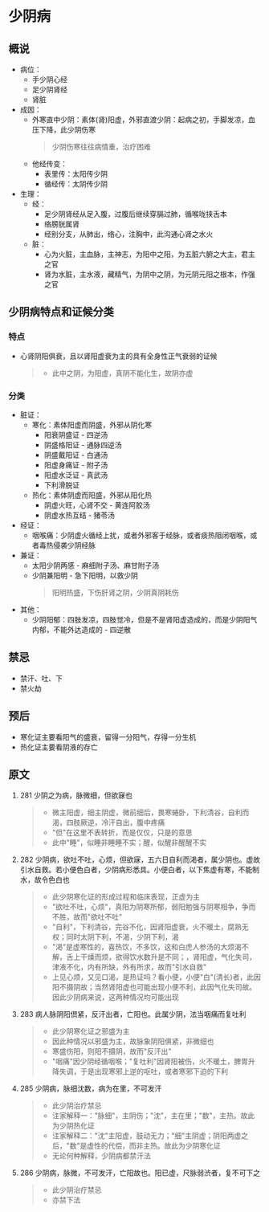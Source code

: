 # 少阴病

## 概说

- 病位：
  - 手少阴心经
  - 足少阴肾经
  - 肾脏
- 成因：
  - 外寒直中少阴：素体(肾)阳虚，外邪直渡少阴：起病之初，手脚发凉，血压下降，此少阴伤寒
    > 少阴伤寒往往病情重，治疗困难
  - 他经传变：
    - 表里传：太阳传少阴
    - 循经传：太阴传少阴
- 生理：
  - 经：
    - 足少阴肾经从足入腹，过腹后继续穿膈过肺，循喉咙挟舌本
    - 络膀胱属肾
    - 经别分支，从肺出，络心，注胸中，此沟通心肾之水火
  - 脏：
    - 心为火脏，主血脉，主神志，为阳中之阳，为五脏六腑之大主，君主之官
    - 肾为水脏，主水液，藏精气，为阴中之阴，为元阴元阳之根本，作强之官

## 少阴病特点和证候分类

### 特点

- 心肾阴阳俱衰，且以肾阳虚衰为主的具有全身性正气衰弱的证候
  > - 此中之阴，为阳虚，真阴不能化生，故阴亦虚

### 分类

- 脏证：
  - 寒化：素体阳虚而阴盛，外邪从阴化寒
    - 阳衰阴盛证 - 四逆汤
    - 阴盛格阳证 - 通脉四逆汤
    - 阴盛戴阳证 - 白通汤
    - 阳虚身痛证 - 附子汤
    - 阳虚水泛证 - 真武汤
    - 下利滑脱证
  - 热化：素体阴虚而阳盛，外邪从阳化热
    - 阴虚火旺，心肾不交 - 黄连阿胶汤
    - 阴虚水热互结 - 猪苓汤
- 经证：
  - 咽喉痛：少阴虚火循经上扰，或者外邪客于经脉，或者痰热阻闭咽喉，或者毒热侵袭少阴经脉
- 兼证：
  - 太阳少阴两感 - 麻细附子汤、麻甘附子汤
  - 少阴兼阳明 - 急下阳明，以救少阴
    > 阳明热盛，下伤肝肾之阴，少阴真阴耗伤
- 其他：
  - 少阴阳郁：四肢发凉，四肢觉冷，但是不是肾阳虚造成的，而是少阴阳气内郁，不能外达造成的 - 四逆散

## 禁忌

- 禁汗、吐、下
- 禁火劫

## 预后

- 寒化证主要看阳气的盛衰，留得一分阳气，存得一分生机
- 热化证主要看阴液的存亡

## 原文

1. 281 少阴之为病，脉微细，但欲寐也
   > - 微主阳虚，细主阴虚，微前细后，畏寒蜷卧，下利清谷，自利而渴，四肢厥逆，冷汗自出，腹中疼痛
   > - "但"在这里不表转折，而是仅仅，只是的意思
   > - 此中"睡"，似睡非睡睡不实；醒，似醒非醒醒不实
2. 282 少阴病，欲吐不吐，心烦，但欲寐，五六日自利而渇者，属少阴也。虚故引水自救。若小便色白者，少阴病形悉具。小便白者，以下焦虚有寒，不能制水，故令色白也
   > - 此少阴寒化证的形成过程和临床表现，正虚为主
   > - "欲吐不吐，心烦"，真阳为阴寒所郁，弱阳勉强与阴寒相争，争而不胜，故而"欲吐不吐"
   > - "自利"，下利清谷，完谷不化，因肾阳虚衰，火不暖土，腐熟无权；同时太阴下利，不渴，少阴下利，渴
   > - "渇"是虚寒性的，喜热饮，不多饮，这和白虎人参汤的大烦渴不解，舌上干燥而烦，欲得饮水数升是不同；，肾阳虚，气化失司，津液不化，内有所缺，外有所求，故而"引水自救"
   > - 上见心烦，又见口渴，是热证吗？看小便，小便"白"(清长)者，此因阳不摄阴故；当然肾阳虚也可能出现小便不利，此因气化失司故。因此少阴病来说，这两种情况均可能出现
3. 283 病人脉阴阳倶紧，反汗出者，亡阳也。此属少阴，法当咽痛而复吐利
   > - 此少阴寒化证之邪盛为主
   > - 因此种情况以邪盛为主，故脉象阴阳俱紧，非微细也
   > - 寒盛伤阳，则阳不摄阴，故而"反汗出"
   > - "咽痛"因少阴经循咽喉；"复吐利"因肾阳被伤，火不暖土，脾胃升降失调，于是出现寒邪上逆的呕吐，或者寒邪下迫的下利
4. 285 少阴病，脉细沈数，病为在里，不可发汗
   > - 此少阴治疗禁忌
   > - 注家解释一："脉细"，主阴伤；"沈"，主在里；"数"，主热。故此为少阴热化证
   > - 注家解释二："沈"主阳虚，鼓动无力；"细"主阴虚；阴阳两虚之后，"数"是虚性的代偿，而非主热。故此为少阴寒化证
   > - 无论何种解释，少阴病都禁汗法
5. 286 少阴病，脉微，不可发汗，亡阳故也。阳已虚，尺脉弱渋者，复不可下之
   > - 此少阴治疗禁忌
   > - 亦禁下法
